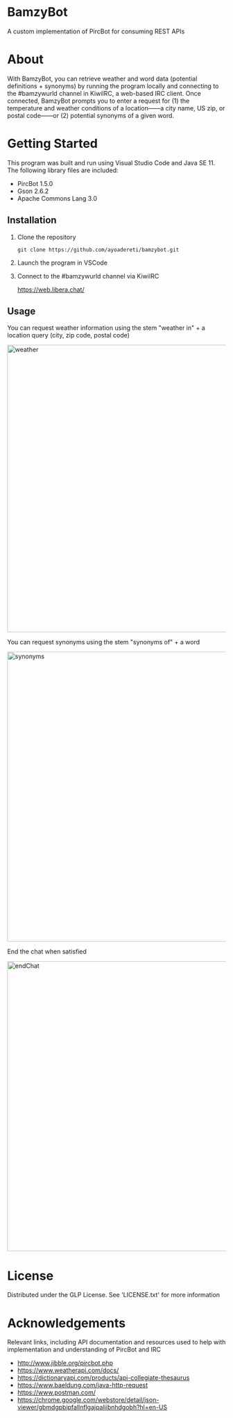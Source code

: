 # BamzyBot
A custom implementation of PircBot for consuming REST APIs

# About  
With BamzyBot, you can retrieve weather and word data (potential definitions + synonyms) by running the program locally and connecting to the #bamzywurld channel in KiwiIRC, a web-based IRC client. Once connected, BamzyBot prompts you to enter a request for (1) the temperature and weather conditions of a location——a city name, US zip, or postal code——or (2) potential synonyms of a given word. 

# Getting Started 
This program was built and run using Visual Studio Code and Java SE 11. The following library files are included:

* PircBot 1.5.0
* Gson 2.6.2
* Apache Commons Lang 3.0

## Installation 
1. Clone the repository

   `git clone https://github.com/ayoadereti/bamzybot.git`
   

2. Launch the program in VSCode 


3. Connect to the #bamzywurld channel via KiwiIRC
   
   https://web.libera.chat/
   
## Usage 
You can request weather information using the stem "weather in" + a location query (city, zip code, postal code)

<img width="662" alt="weather" src="https://github.com/ayoadereti/bamzybot/assets/132008328/75b1d754-7961-4a75-a8dc-cdad6226bd66">

You can request synonyms using the stem "synonyms of" + a word 

<img width="668" alt="synonyms" src="https://github.com/ayoadereti/bamzybot/assets/132008328/456e2a02-993f-435a-b60c-1c681aef0fa3">

End the chat when satisfied 

<img width="668" alt="endChat" src="https://github.com/ayoadereti/bamzybot/assets/132008328/ae972ba9-fbb5-4304-8462-410bc234dc6a">
 
# License
Distributed under the GLP License. See 'LICENSE.txt' for more information

# Acknowledgements
Relevant links, including API documentation and resources used to help with implementation and understanding of
PircBot and IRC

* http://www.jibble.org/pircbot.php
* https://www.weatherapi.com/docs/
* https://dictionaryapi.com/products/api-collegiate-thesaurus
* https://www.baeldung.com/java-http-request
* https://www.postman.com/
* https://chrome.google.com/webstore/detail/json-viewer/gbmdgpbipfallnflgajpaliibnhdgobh?hl=en-US
